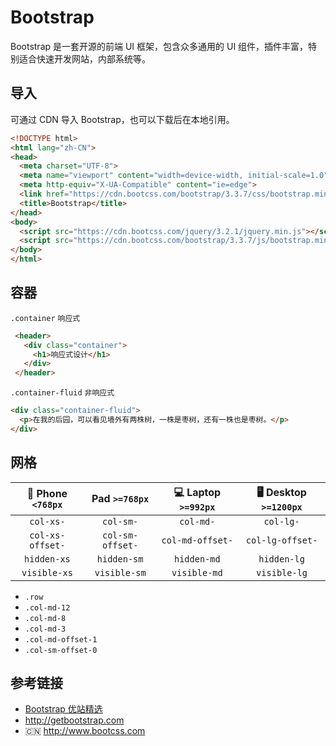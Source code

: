 # Bootstrap

Bootstrap 是一套开源的前端 UI 框架，包含众多通用的 UI 组件，插件丰富，特别适合快速开发网站，内部系统等。

## 导入
可通过 CDN 导入 Bootstrap，也可以下载后在本地引用。
```html
<!DOCTYPE html>
<html lang="zh-CN">
<head>
  <meta charset="UTF-8">
  <meta name="viewport" content="width=device-width, initial-scale=1.0">
  <meta http-equiv="X-UA-Compatible" content="ie=edge">
  <link href="https://cdn.bootcss.com/bootstrap/3.3.7/css/bootstrap.min.css" rel="stylesheet">
  <title>Bootstrap</title>
</head>
<body>
  <script src="https://cdn.bootcss.com/jquery/3.2.1/jquery.min.js"></script>
  <script src="https://cdn.bootcss.com/bootstrap/3.3.7/js/bootstrap.min.js"></script>
</body>
</html>
```

## 容器
`.container` `响应式`
```html
 <header>
   <div class="container">
     <h1>响应式设计</h1>
   </div>
 </header>
```
`.container-fluid` `非响应式`
```html
<div class="container-fluid">
  <p>在我的后园，可以看见墙外有两株树，一株是枣树，还有一株也是枣树。</p>
</div>
```

## 网格
| 📱 Phone `<768px` | Pad `>=768px`    | 💻 Laptop `>=992px` | 🖥 Desktop `>=1200px` |
|:-----------------:|:----------------:|:------------------:|:---------------------:|
|      `col-xs-`    |   `col-sm-`      |     `col-md-`      |     `col-lg-`         |
|  `col-xs-offset-` | `col-sm-offset-` |  `col-md-offset-`  |   `col-lg-offset-`    |
|     `hidden-xs`   |    `hidden-sm`   |     `hidden-md`    |      `hidden-lg`      |
|    `visible-xs`   |   `visible-sm`   |    `visible-md`    |      `visible-lg`     |

* `.row`
* `.col-md-12`
* `.col-md-8`
* `.col-md-3`
* `.col-md-offset-1`
* `.col-sm-offset-0`

## 参考链接
* [Bootstrap 优站精选](http://expo.bootcss.com)
* http://getbootstrap.com
* 🇨🇳 http://www.bootcss.com
